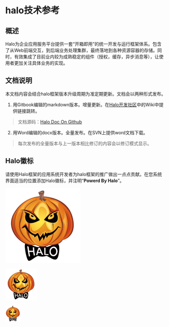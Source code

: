# halo技术参考

## 概述

Halo为企业应用服务平台提供一套“开箱即用”的统一开发与运行框架体系。包含了从Web前端交互，到后端业务处理集群，最终落地到各种资源容器的存储。同时，有效集成了目前业内较为成熟稳定的组件（授权，缓存，异步消息等），让使用者更加关注具体业务的实现。

## 文档说明

本文档内容会结合halo框架版本升级周期为准定期更新。文档会以两种形式发布。
1. 用Gitbook编辑的markdown版本。增量更新。在[Halo开发社区](http://10.253.127.249:3000)中的Wiki中提供链接跳转。
> 文档源码：[Halo Doc On Github](https://maeagle@github.com/maeagle/halo-doc.git) 

2. 用Word编辑的docx版本。全量发布。在SVN上提供word文档下载。
> 每次发布的全量版本与上一版本相比修订的内容会以修订模式显示。

## Halo徽标

请使用Halo框架的应用系统开发者为halo框架的推广做出一点点贡献。在您系统界面适当的位置添加Halo徽标，并注明“**Powerd By Halo**”。


![](/assets/halo_2cm.jpg)

![](/assets/halo_100px.jpg)

![](/assets/halo_50px.jpg)





